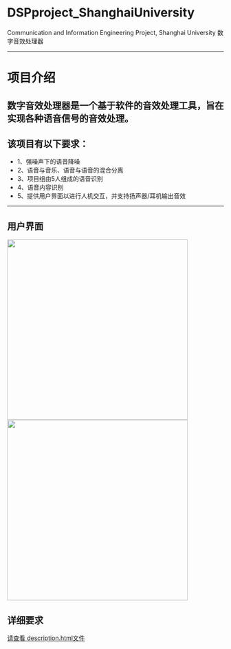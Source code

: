 # DSPproject_ShanghaiUniversity
 Communication and Information Engineering Project, Shanghai University
 数字音效处理器
 ***
 # 项目介绍
 ## 数字音效处理器是一个基于软件的音效处理工具，旨在实现各种语音信号的音效处理。
 ## 该项目有以下要求：
 * 1、强噪声下的语音降噪
 * 2、语音与音乐、语音与语音的混合分离
 * 3、项目组由5人组成的语音识别
 * 4、语音内容识别
 * 5、提供用户界面以进行人机交互，并支持扬声器/耳机输出音效
 *** 
 ## 用户界面
<img src="https://github.com/AuroraEchos/DSPproject_ShanghaiUniversity/assets/105660769/9acd624f-06cb-4bb2-8693-f890604165ac" width="420px"><img src="https://github.com/AuroraEchos/DSPproject_ShanghaiUniversity/assets/105660769/4a581f01-3f8f-4f95-bcd7-865bb972277a" width="420px">
 ## 详细要求
[请查看 description.html文件]()

